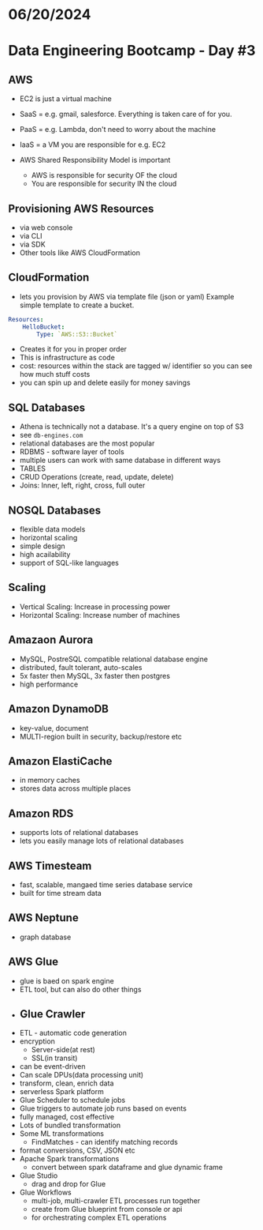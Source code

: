 # 06/20/2024 
# Data Engineering Bootcamp - Day #3

## AWS
- EC2 is just a virtual machine
- SaaS = e.g. gmail, salesforce. Everything is taken care of for you. 
- PaaS = e.g. Lambda, don't need to worry about the machine
- IaaS = a VM you are responsible for e.g. EC2

- AWS Shared Responsibility Model is important
    - AWS is responsible for security OF the cloud 
    - You are responsible for security IN the cloud

## Provisioning AWS Resources
- via web console
- via CLI
- via SDK
- Other tools like AWS CloudFormation

## CloudFormation
- lets you provision by AWS via template file (json or yaml)
Example simple template to create a bucket. 
```yaml
Resources:
    HelloBucket:
        Type: `AWS::S3::Bucket`
```
- Creates it for you in proper order
- This is infrastructure as code
- cost: resources within the stack are tagged w/ identifier so you can see how much stuff costs
- you can spin up and delete easily for money savings

## SQL Databases
- Athena is technically not a database. It's a query engine on top of S3
- see `db-engines.com`
- relational databases are the most popular
- RDBMS - software layer of tools
- multiple users can work with same database in different ways
- TABLES
- CRUD Operations (create, read, update, delete)
- Joins: Inner, left, right, cross, full outer
## NOSQL Databases
- flexible data models
- horizontal scaling
- simple design
- high acailability
- support of SQL-like languages

## Scaling
- Vertical Scaling: Increase in processing power
- Horizontal Scaling: Increase number of machines

## Amazaon Aurora
- MySQL, PostreSQL compatible relational database engine
- distributed, fault tolerant, auto-scales
- 5x faster then MySQL, 3x faster then postgres
- high performance

## Amazon DynamoDB
- key-value, document
- MULTI-region built in security, backup/restore etc

## Amazon ElastiCache
- in memory caches
- stores data across multiple places

## Amazon RDS
- supports lots of relational databases
- lets you easily manage lots of relational databases

## AWS Timesteam
- fast, scalable, mangaed time series database service
- built for time stream data

## AWS Neptune
- graph database

## AWS Glue
- glue is baed on spark engine
- ETL tool, but can also do other things
- Glue Crawler
    - 
- ETL - automatic code generation
- encryption
    - Server-side(at rest)
    - SSL(in transit)
- can be event-driven
- Can scale DPUs(data processing unit)
- transform, clean, enrich data
- serverless Spark platform
- Glue Scheduler to schedule jobs
- Glue triggers to automate job runs based on events
- fully managed, cost effective
- Lots of bundled transformation
- Some ML transformations
    - FindMatches - can identify matching records
- format conversions, CSV, JSON etc
- Apache Spark transformations
    - convert between spark dataframe and glue dynamic frame
- Glue Studio
    - drag and drop for Glue
- Glue Workflows
    - multi-job, multi-crawler ETL processes run together
    - create from Glue blueprint from console or api
    - for orchestrating complex ETL operations
